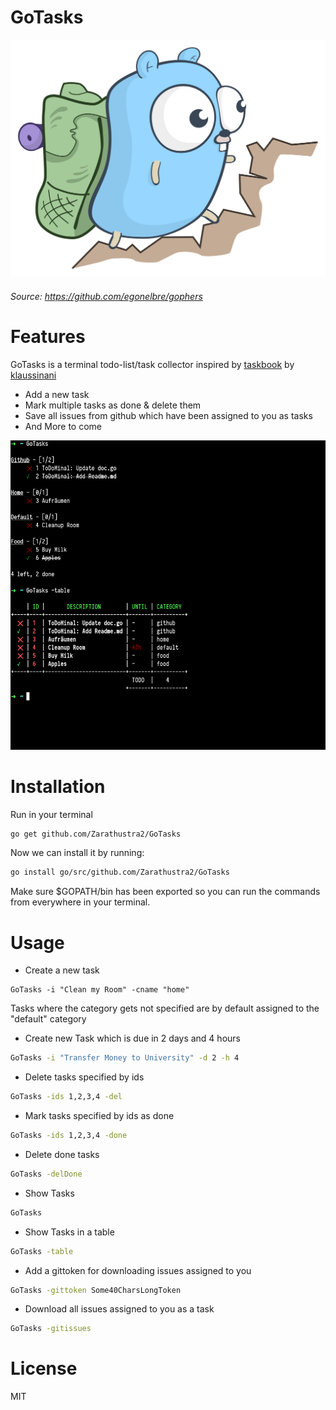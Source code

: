 # GoTasks

![GoTasks Logo](./__assets/index.svg)


###### Source: https://github.com/egonelbre/gophers

# Features
GoTasks is a terminal todo-list/task collector inspired by [taskbook](https://github.com/klaussinani/taskbook) by [klaussinani](https://github.com/klaussinani)

* Add a new task
* Mark multiple tasks as done & delete them
* Save all issues from github which have been assigned to you as tasks 
* And More to come

![Example](./__assets/output_example.png)

# Installation
Run in your terminal
```bash
go get github.com/Zarathustra2/GoTasks
```
Now we can install it by running:

```bash
go install go/src/github.com/Zarathustra2/GoTasks 
```

Make sure $GOPATH/bin has been exported so you can run the commands from everywhere in your
terminal.

# Usage

* Create a new task

```
GoTasks -i "Clean my Room" -cname "home"
```
Tasks where the category gets not specified are by default assigned to the "default" category

* Create new Task which is due in 2 days and 4 hours
```bash
GoTasks -i "Transfer Money to University" -d 2 -h 4
```

* Delete tasks specified by ids
```bash
GoTasks -ids 1,2,3,4 -del
```

* Mark tasks specified by ids as done
```bash
GoTasks -ids 1,2,3,4 -done
```

* Delete done tasks
```bash
GoTasks -delDone
```

* Show Tasks
```bash
GoTasks
```

* Show Tasks in a table
```bash
GoTasks -table
```

* Add a gittoken for downloading issues assigned to you
```bash
GoTasks -gittoken Some40CharsLongToken
```

* Download all issues assigned to you as a task
```bash
GoTasks -gitissues
```


# License

MIT